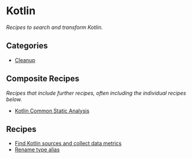 # Kotlin

_Recipes to search and transform Kotlin._

## Categories

* [Cleanup](/reference/recipes/kotlin/cleanup)

## Composite Recipes

_Recipes that include further recipes, often including the individual recipes below._

* [Kotlin Common Static Analysis](./staticanalysis.md)

## Recipes

* [Find Kotlin sources and collect data metrics](./findkotlinsources.md)
* [Rename type alias](./renametypealias.md)


